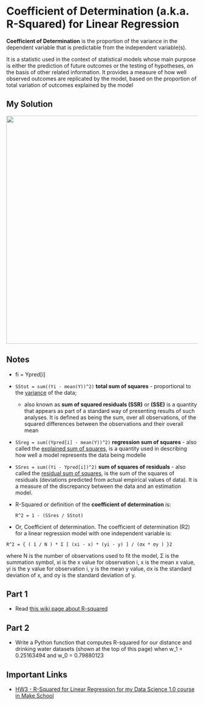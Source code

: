 # Coefficient of Determination (a.k.a. R-Squared) for Linear Regression
__Coefficient of Determination__ is the proportion of the variance in the dependent variable that is predictable from the independent variable(s).

It is a statistic used in the context of statistical models whose main purpose is either the prediction of future outcomes or the testing of hypotheses, on the basis of other related information. It provides a measure of how well observed outcomes are replicated by the model, based on the proportion of total variation of outcomes explained by the model

## My Solution
<img src="https://github.com/SamuelFolledo/Math-Functions/blob/master/screenshots/r-squared.jpg" width="900" height="600">

## Notes
- fi = Ypred[i]
- ```SStot = sum((Yi - mean(Y))^2)``` __total sum of squares__ - proportional to the [variance](https://en.wikipedia.org/wiki/Variance) of the data;
    - also known as __sum of squared residuals (SSR)__ or __(SSE)__ is a quantity that appears as part of a standard way of presenting results of such analyses. It is defined as being the sum, over all observations, of the squared differences between the observations and their overall mean
- ```SSreg = sum((Ypred[i] - mean(Y))^2)``` __regression sum of squares__ - also called the [explained sum of squares](https://en.wikipedia.org/wiki/Explained_sum_of_squares), is a quantity used in describing how well a model represents the data being modelle
- ```SSres = sum((Yi - Ypred[i])^2)``` __sum of squares of residuals__ - also called the [residual sum of squares](https://en.wikipedia.org/wiki/Residual_sum_of_squares), is the sum of the squares of residuals (deviations predicted from actual empirical values of data). It is a measure of the discrepancy between the data and an estimation model. 
- R-Squared or definition of the __coefficient of determination__ is:
    ```
    R^2 = 1 - (SSres / SStot)
    ```

- Or, Coefficient of determination. The coefficient of determination (R2) for a linear regression model with one independent variable is:

`R^2 = { ( 1 / N ) * Σ [ (xi - x) * (yi - y) ] / (σx * σy ) }2`

where N is the number of observations used to fit the model, Σ is the summation symbol, xi is the x value for observation i, x is the mean x value, yi is the y value for observation i, y is the mean y value, σx is the standard deviation of x, and σy is the standard deviation of y.


## Part 1
- Read [this wiki page about R-squared](https://en.wikipedia.org/wiki/Coefficient_of_determination#Definitions)

## Part 2
- Write a Python function that computes R-squared for our distance and drinking water datasets (shown at the top of this page) when w_1 = 0.25163494 and w_0 = 0.79880123

## Important Links
- [HW3 - R-Squared for Linear Regression for my Data Science 1.0 course in Make School](https://github.com/Make-School-Courses/QL-1.1/blob/master/Assignments/HW3.ipynb)